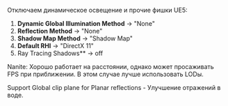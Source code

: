 Отключаем динамическое освещение и прочие фишки UE5:

1.  **Dynamic Global Illumination Method** -> "None"
2.  **Reflection Method** -> "None" 
3.  **Shadow Map Method** -> "Shadow Map"
4.  **Default RHI** -> "DirectX 11"
5.  Ray Tracing Shadows** -> off

Nanite: Хорошо работает на расстоянии, однако может просаживать FPS при приближении. В этом случае лучше использовать LODы.

Support Global clip plane for Planar reflections - Улучшение отражений в воде.